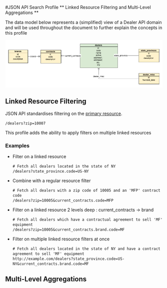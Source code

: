 #JSON API Search Profile
** Linked Resource Filtering and Multi-Level Aggregations **

The data model below represents a (simplified) view of a Dealer API domain and will be used throughout the document to further explain the concepts in this profile

![Dealer data model](https://raw.githubusercontent.com/agco-adm/json-api-search-profile/master/public/search-example-dealer-api.png)

## Linked Resource Filtering
JSON API standardises filtering on the [primary resource](http://jsonapi.org/format/#fetching-filtering). 
``` 
/dealers?zip=10007 
```
This profile adds the ability to apply filters on multiple linked resources

### Examples
- Filter on a linked resource  
  ```
  # Fetch all dealers located in the state of NY  
  /dealers?state_province.code=US-NY
  ```
- Combine with a regular resource filter   
  ```
  # Fetch all dealers with a zip code of 10005 and an 'MFP' contract code
  /dealers?zip=10005&current_contracts.code=MFP
  ```
  
- Filter on a linked resource 2 levels deep : current_contracts -> brand  
  ``` 
  # Fetch all dealers which have a contractual agreement to sell 'MF'   equipment  
  /dealers?zip=10005&current_contracts.brand.code=MF
  ```
  
- Filter on multiple linked resource filters at once  
  ```
  # Fetch all dealers located in the state of NY and have a contract agreement to sell 'MF' equipment  
  http://example.com/dealers?state_province.code=US-NY&current_contracts.brand.code=MF
  ```
  

## Multi-Level Aggregations
